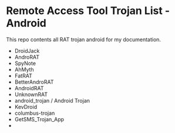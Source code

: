 # Remote Access Tool Trojan List - Android

This repo contents all RAT trojan android for my documentation.

- DroidJack
- AndroRAT
- SpyNote
- AhMyth
- FatRAT
- BetterAndroRAT
- AndroidRAT
- UnknownRAT
- android_trojan / Android Trojan
- KevDroid
- columbus-trojan
- GetSMS_Trojan_App
- 
